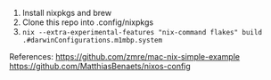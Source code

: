 1. Install nixpkgs and brew
2. Clone this repo into .config/nixpkgs
3. `nix --extra-experimental-features "nix-command flakes" build .#darwinConfigurations.m1mbp.system`



References:
https://github.com/zmre/mac-nix-simple-example
https://github.com/MatthiasBenaets/nixos-config
